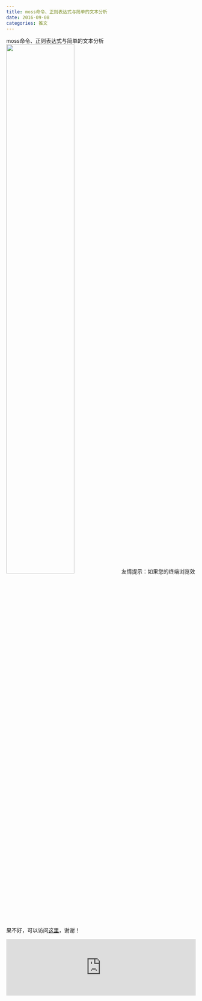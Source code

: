 ```yaml
---
title: moss命令、正则表达式与简单的文本分析
date: 2016-09-08
categories: 推文
---
```

moss命令、正则表达式与简单的文本分析
<img src="http://mmbiz.qpic.cn/mmbiz_jpg/ACviaWTBFxhZ3Hqia0BpN19Zst77jy8rdOU914Fo6FXAWyHB3MvwwB9r8KibJ48srf8PxhAkM7pbC8lltJVQSK0iaA/0?wx_fmt=jpeg" style="width: 60%; height: auto;"/><!--more-->
友情提示：如果您的终端浏览效果不好，可以访问[这里](https://stata-club.github.io/stata_article/2016-09-08.html)，谢谢！
<iframe src="https://stata-club.github.io/stata_article/2016-09-08.html" id="iframepage" frameborder="0" scrolling="no" marginheight="0" marginwidth="0" width="100%" onLoad="iFrameHeight()"></iframe>
<script type="text/javascript" language="javascript">
function iFrameHeight() {
var ifm= document.getElementById("iframepage");
var subWeb = document.frames ? document.frames["iframepage"].document : ifm.contentDocument;   
if(ifm != null && subWeb != null) {
 ifm.height = subWeb.body.scrollHeight;
} 
} 
</script> 
